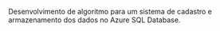 Desenvolvimento de algoritmo para um sistema de cadastro e armazenamento dos dados no Azure SQL Database.
